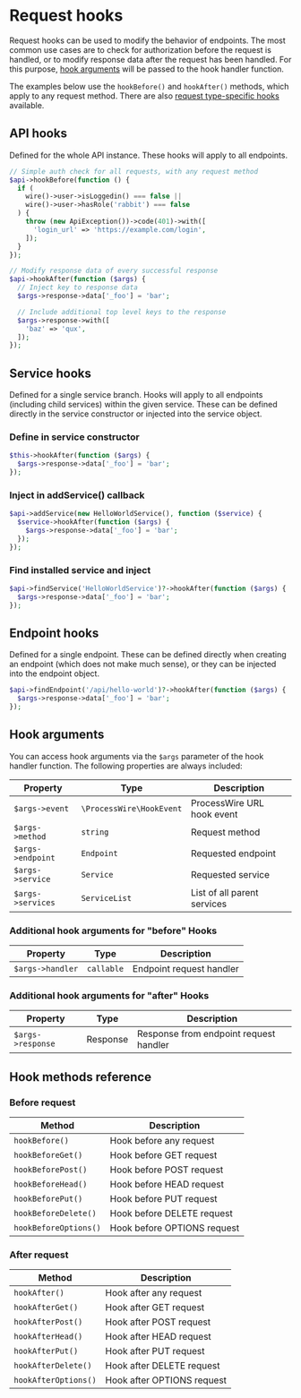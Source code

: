 # Request hooks

Request hooks can be used to modify the behavior of endpoints. The most common use cases are to check for authorization before the request is handled, or to modify response data after the request has been handled. For this purpose, [hook arguments](#hook-arguments) will be passed to the hook handler function.

The examples below use the `hookBefore()` and `hookAfter()` methods, which apply to any request method. There are also [request type-specific hooks](#hook-methods-reference) available.

## API hooks

Defined for the whole API instance. These hooks will apply to all endpoints.

```php
// Simple auth check for all requests, with any request method
$api->hookBefore(function () {
  if (
    wire()->user->isLoggedin() === false ||
    wire()->user->hasRole('rabbit') === false
  ) {
    throw (new ApiException())->code(401)->with([
      'login_url' => 'https://example.com/login',
    ]);
  }
});

// Modify response data of every successful response
$api->hookAfter(function ($args) {
  // Inject key to response data
  $args->response->data['_foo'] = 'bar';

  // Include additional top level keys to the response
  $args->response->with([
    'baz' => 'qux',
  ]);
});
```

## Service hooks

Defined for a single service branch. Hooks will apply to all endpoints (including child services) within the given service. These can be defined directly in the service constructor or injected into the service object.

### Define in service constructor

```php
$this->hookAfter(function ($args) {
  $args->response->data['_foo'] = 'bar';
});
```

### Inject in addService() callback

```php
$api->addService(new HelloWorldService(), function ($service) {
  $service->hookAfter(function ($args) {
    $args->response->data['_foo'] = 'bar';
  });
});
```

### Find installed service and inject

```php
$api->findService('HelloWorldService')?->hookAfter(function ($args) {
  $args->response->data['_foo'] = 'bar';
});
```

## Endpoint hooks

Defined for a single endpoint. These can be defined directly when creating an endpoint (which does not make much sense), or they can be injected into the endpoint object.

```php
$api->findEndpoint('/api/hello-world')?->hookAfter(function ($args) {
  $args->response->data['_foo'] = 'bar';
});
```

## Hook arguments

You can access hook arguments via the `$args` parameter of the hook handler function. The following properties are always included:

| Property          | Type                     | Description                 |
| ----------------- | ------------------------ | --------------------------- |
| `$args->event`    | `\ProcessWire\HookEvent` | ProcessWire URL hook event  |
| `$args->method`   | `string`                 | Request method              |
| `$args->endpoint` | `Endpoint`               | Requested endpoint          |
| `$args->service`  | `Service`                | Requested service           |
| `$args->services` | `ServiceList`            | List of all parent services |

### Additional hook arguments for "before" Hooks

| Property         | Type       | Description              |
| ---------------- | ---------- | ------------------------ |
| `$args->handler` | `callable` | Endpoint request handler |

### Additional hook arguments for "after" Hooks

| Property          | Type     | Description                            |
| ----------------- | -------- | -------------------------------------- |
| `$args->response` | Response | Response from endpoint request handler |

## Hook methods reference

### Before request

| Method                | Description                 |
| --------------------- | --------------------------- |
| `hookBefore()`        | Hook before any request     |
| `hookBeforeGet()`     | Hook before GET request     |
| `hookBeforePost()`    | Hook before POST request    |
| `hookBeforeHead()`    | Hook before HEAD request    |
| `hookBeforePut()`     | Hook before PUT request     |
| `hookBeforeDelete()`  | Hook before DELETE request  |
| `hookBeforeOptions()` | Hook before OPTIONS request |

### After request

| Method               | Description                |
| -------------------- | -------------------------- |
| `hookAfter()`        | Hook after any request     |
| `hookAfterGet()`     | Hook after GET request     |
| `hookAfterPost()`    | Hook after POST request    |
| `hookAfterHead()`    | Hook after HEAD request    |
| `hookAfterPut()`     | Hook after PUT request     |
| `hookAfterDelete()`  | Hook after DELETE request  |
| `hookAfterOptions()` | Hook after OPTIONS request |
